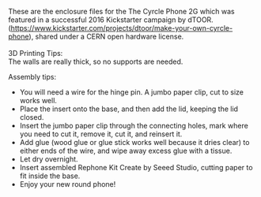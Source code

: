 These are the enclosure files for the The Cyrcle Phone 2G which was featured in a successful 2016 Kickstarter campaign by dTOOR. (https://www.kickstarter.com/projects/dtoor/make-your-own-cyrcle-phone), shared under a CERN open hardware license.
<br><br>
3D Printing Tips:<br>
The walls are really thick, so no supports are needed. <br>

Assembly tips:<br>
- You will need a wire for the hinge pin. A jumbo paper clip, cut to size works well.
- Place the insert onto the base, and then add the lid, keeping the lid closed.
- Insert the jumbo paper clip through the connecting holes, mark where you need to cut it, remove it, cut it, and reinsert it.
- Add glue (wood glue or glue stick works well because it dries clear) to either ends of the wire, and wipe away excess glue with a tissue.
- Let dry overnight.
- Insert assembled Rephone Kit Create by Seeed Studio, cutting paper to fit inside the base.
- Enjoy your new round phone!
